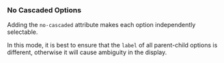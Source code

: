 ### No Cascaded Options

Adding the `no-cascaded` attribute makes each option independently selectable.

In this mode, it is best to ensure that the `label` of all parent-child options is different, otherwise it will cause ambiguity in the display.
